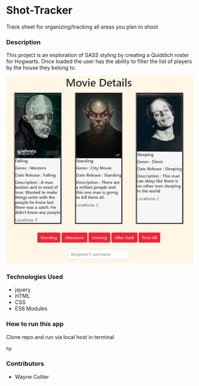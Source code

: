 # Shot-Tracker
Track sheet for organizing/tracking all areas you plan to shoot 

### Description
This project is an exploration of SASS styling by creating a Quiddich roster for Hogwarts. Once loaded the user has the ability to filter the list of players by the house they belong to.

![ScreenShot](https://github.com/ke4tri/Shot-Tracker/blob/master/movieShots.JPG?raw=true)

### Technologies Used
* jquery
* HTML
* CSS
* ES6 Modules

### How to run this app
Clone repo and run via local host in terminal
```javascript
hp
```

### Contributors
* Wayne Collier

